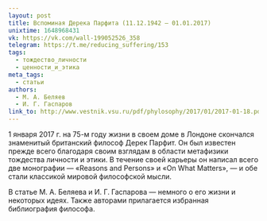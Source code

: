 ```yaml
---
layout: post
title: Вспоминая Дерека Парфита (11.12.1942 — 01.01.2017)
unixtime: 1648968431
vk: https://vk.com/wall-199052526_358
telegram: https://t.me/reducing_suffering/153
tags:
  - тождество_личности
  - ценности_и_этика
meta_tags:
  - статьи
authors:
  - М. А. Беляев
  - И. Г. Гаспаров
link_to: http://www.vestnik.vsu.ru/pdf/phylosophy/2017/01/2017-01-18.pdf
---
```

1 января 2017 г. на 75-м году жизни в своем доме в Лондоне скончался знаменитый британский философ Дерек Парфит. Он был известен прежде всего благодаря своим взглядам в области метафизики тождества личности и этики. В течение своей карьеры он написал всего две монографии — «Reasons and Persons» и «On What Matters», — и обе стали классикой мировой философской мысли.

В статье М. А. Беляева и И. Г. Гаспарова — немного о его жизни и некоторых идеях. Также авторами прилагается избранная библиография философа.